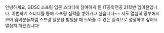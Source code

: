 안녕하세요, GDSC 스프링 입문 스터디에 참여하게 된 IT공학전공 21학번 임아현입니다. 이번학기 스터디를 통해 스프링 실력을 쌓아가고 싶습니다~~ 저도 열심히 공부해서 코어 멤버분들처럼 스프링 질문을 받았을 때 도와줄 수 있는 실력으로 성장하고 싶어요  열심히 하겠습니다! 
